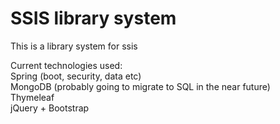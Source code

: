 # SSIS library system

This is a library system for ssis

Current technologies used:  
Spring (boot, security, data etc)  
MongoDB (probably going to migrate to SQL in the near future)  
Thymeleaf  
jQuery + Bootstrap
